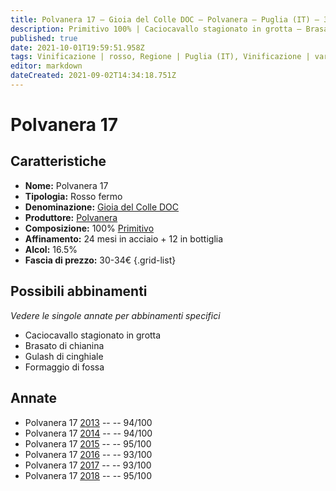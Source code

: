 ```yaml
---
title: Polvanera 17 – Gioia del Colle DOC – Polvanera – Puglia (IT) – 30-34€ – 5★
description: Primitivo 100% | Caciocavallo stagionato in grotta – Brasato di chianina – Gulash di cinghiale – Alimento | formaggi, 
published: true
date: 2021-10-01T19:59:51.958Z
tags: Vinificazione | rosso, Regione | Puglia (IT), Vinificazione | varietale, Valutazioni | 5 stelle, primitivo, Alimento | formaggi,  brasato di chianina, Gulash di cinghiale, Formaggio di fossa, Prezzi | 30-34€
editor: markdown
dateCreated: 2021-09-02T14:34:18.751Z
---
```


# Polvanera 17

## Caratteristiche
- **Nome:** Polvanera 17
- **Tipologia:** Rosso fermo
- **Denominazione:** [Gioia del Colle DOC](/denominazioni/Italia/Puglia/DOC/Gioia-del-Colle)
- **Produttore:** [Polvanera](/produttori/Italia/Puglia/Polvanera) 
- **Composizione:** 100% [Primitivo](/vitigni/Italia/primitivo)
- **Affinamento:** 24 mesi in acciaio + 12 in bottiglia
- **Alcol:** 16.5%
- **Fascia di prezzo:** 30-34€
{.grid-list}



## Possibili abbinamenti
*Vedere le singole annate per abbinamenti specifici*

- Caciocavallo stagionato in grotta 
- Brasato di chianina 
- Gulash di cinghiale 
- Formaggio di fossa

## Annate

- Polvanera 17 [2013](vini/Italia/Puglia/Polvanera/Polvanera-17/2013) -- <span class="star-5"></span> -- 94/100
- Polvanera 17 [2014](vini/Italia/Puglia/Polvanera/Polvanera-17/2014) -- <span class="star-5"></span> -- 94/100
- Polvanera 17 [2015](vini/Italia/Puglia/Polvanera/Polvanera-17/2015) -- <span class="star-5"></span> -- 95/100
- Polvanera 17 [2016](vini/Italia/Puglia/Polvanera/Polvanera-17/2016) -- <span class="star-5"></span> -- 93/100
- Polvanera 17 [2017](vini/Italia/Puglia/Polvanera/Polvanera-17/2017) -- <span class="star-5"></span> -- 93/100
- Polvanera 17 [2018](vini/Italia/Puglia/Polvanera/Polvanera-17/2018) -- <span class="star-5"></span> -- 95/100
